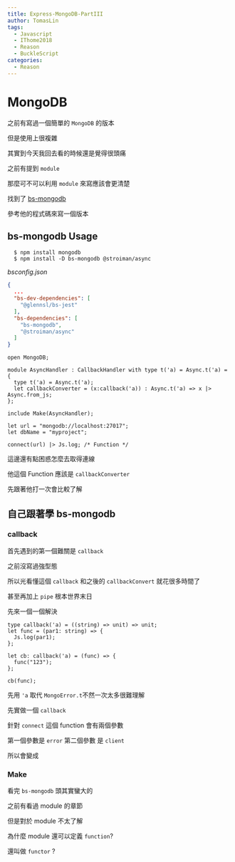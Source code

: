 ```yaml
---
title: Express-MongoDB-PartIII
author: TomasLin
tags:
  - Javascript
  - IThome2018
  - Reason
  - BuckleScript
categories:
  - Reason
---
```


# MongoDB

之前有寫過一個簡單的 `MongoDB` 的版本

但是使用上很複雜

其實到今天我回去看的時候還是覺得很頭痛

之前有提到 `module`

那麼可不可以利用 `module` 來寫應該會更清楚

找到了 [bs-mongodb](https://github.com/stroiman/bs-mongodb)

參考他的程式碼來寫一個版本

## bs-mongodb Usage

```
  $ npm install mongodb
  $ npm install -D bs-mongodb @stroiman/async
```

*bsconfig.json*
```json
{
  ...
  "bs-dev-dependencies": [
    "@glennsl/bs-jest"
  ],
  "bs-dependencies": [
    "bs-mongodb",
    "@stroiman/async"
  ]
}
```

```reason
open MongoDB;

module AsyncHandler : CallbackHandler with type t('a) = Async.t('a) = {
  type t('a) = Async.t('a);
  let callbackConverter = (x:callback('a)) : Async.t('a) => x |> Async.from_js;
};

include Make(AsyncHandler);

let url = "mongodb://localhost:27017";
let dbName = "myproject";

connect(url) |> Js.log; /* Function */
```

這邊還有點困惑怎麼去取得連線

他這個 Function 應該是 `callbackConverter`

先跟著他打一次會比較了解

## 自己跟著學 bs-mongodb

### callback

首先遇到的第一個難關是 `callback`

之前沒寫過強型態

所以光看懂這個 `callback` 和之後的 `callbackConvert` 就花很多時間了

甚至再加上 `pipe` 根本世界末日

先來一個一個解決

```reason
type callback('a) = ((string) => unit) => unit;
let func = (par1: string) => {
  Js.log(par1);
};

let cb: callback('a) = (func) => {
  func("123");
};

cb(func);
```

先用 `'a` 取代 `MongoError.t`不然一次太多很難理解

先實做一個  `callback`

針對 `connect` 這個 function 會有兩個參數

第一個參數是 `error` 第二個參數 是 `client`

所以會變成

### Make

看完 `bs-mongodb` 頭其實蠻大的

之前有看過 module 的章節

但是對於 module 不太了解

為什麼 module 還可以定義 `function`?

還叫做 `functor` ?

